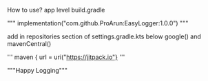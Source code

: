 How to use?
app level build.gradle

""" implementation("com.github.ProArun:EasyLogger:1.0.0") """

add in repositories section of settings.gradle.kts below google() and mavenCentral()

''' maven { url  = uri("https://jitpack.io"} '''

"""Happy Logging"""

```kotlin

